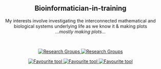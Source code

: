 
  <h2 align="center">Bioinformatician-in-training</h3>
<p align="center">
  My interests involve investigating the interconnected mathematical and <br> biological systems underlying life as we know it & making plots <br><I>...mostly making plots...</i>
</p>
</div>

<br>

<p align="center">
  <a href="https://www.sun.ac.za/english/faculty/healthsciences/Molecular_Biology_Human_Genetics/tbhostgenetics/Pages/Lab_members.aspx">
    <img src="https://img.shields.io/badge/Research%20Group-TB%20Host%20Genetics-darkgreen" alt="Research Groups">
  </a>
  <a href="https://www.sun.ac.za/english/faculty/healthsciences/Molecular_Biology_Human_Genetics/bioinformatics/trainees">
    <img src="https://img.shields.io/badge/Research%20Group-BioInform-darkgreen" alt="Research Groups">
  </a>
</p>

<p align="center">
  <a href="https://github.com/satijalab/seurat">
    <img src="https://img.shields.io/badge/Favourites-Seurat-blue" alt="Favourite tool">
  </a>
  <a href="https://github.com/derpylz/babyplots">
    <img src="https://img.shields.io/badge/Favourites-babyplots-blue" alt="Favourite tool">
  </a>
  <a href="https://github.com/nrennie/AlignAssign">
    <img src="https://img.shields.io/badge/Favourites-AlignAssign-blue" alt="Favourite tool">
  </a>
</p>

